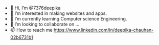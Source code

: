 - 👋 Hi, I’m @7376deepika
- 👀 I’m interested in making websites and apps.
- 🌱 I’m currently learning Computer science Engineering.
- 💞️ I’m looking to collaborate on ...
- 📫 How to reach me https://www.linkedin.com/in/deepika-chauhan-02b6731b1

<!---
7376deepika/7376deepika is a ✨ special ✨ repository because its `README.md` (this file) appears on your GitHub profile.
You can click the Preview link to take a look at your changes.
--->
